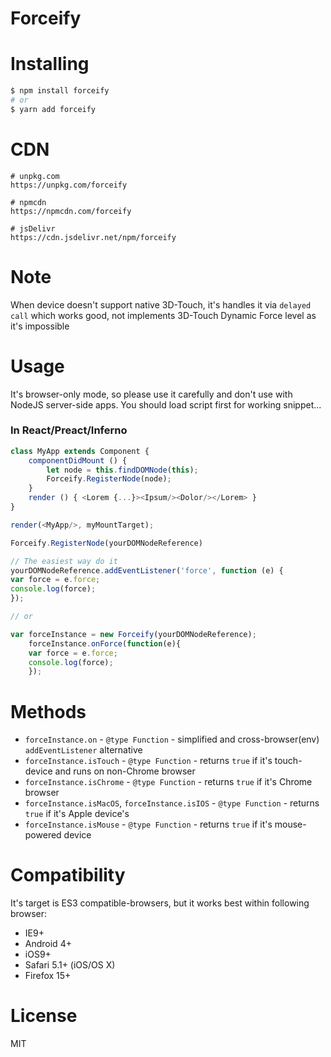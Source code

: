 # Forceify

# Installing
```bash
$ npm install forceify
# or
$ yarn add forceify
```

# CDN
```
# unpkg.com
https://unpkg.com/forceify

# npmcdn
https://npmcdn.com/forceify

# jsDelivr
https://cdn.jsdelivr.net/npm/forceify
```

# Note
When device doesn't support native 3D-Touch, it's handles it via `delayed call` which works good, not implements 3D-Touch Dynamic Force level as it's impossible

# Usage
It's browser-only mode, so please use it carefully and don't use with NodeJS server-side apps.
You should load script first for working snippet...

### In React/Preact/Inferno
```javascript
class MyApp extends Component {
	componentDidMount () {
		let node = this.findDOMNode(this);
		Forceify.RegisterNode(node);
	}
	render () { <Lorem {...}><Ipsum/><Dolor/></Lorem> }
}

render(<MyApp/>, myMountTarget);
```

```javascript
Forceify.RegisterNode(yourDOMNodeReference)

// The easiest way do it
yourDOMNodeReference.addEventListener('force', function (e) {
var force = e.force;
console.log(force);
});

// or

var forceInstance = new Forceify(yourDOMNodeReference);
	forceInstance.onForce(function(e){
	var force = e.force;
	console.log(force);
	});
```

# Methods
* `forceInstance.on` - `@type Function` - simplified and cross-browser(env) `addEventListener` alternative
* `forceInstance.isTouch` - `@type Function` - returns `true` if it's touch-device and runs on non-Chrome browser
* `forceInstance.isChrome` - `@type Function` - returns `true` if it's Chrome browser
* `forceInstance.isMacOS`, `forceInstance.isIOS` - `@type Function` - returns `true` if it's Apple device's
* `forceInstance.isMouse` - `@type Function` - returns `true` if it's mouse-powered device


# Compatibility
It's target is ES3 compatible-browsers, but it works best within following browser: 
* IE9+
* Android 4+
* iOS9+
* Safari 5.1+ (iOS/OS X)
* Firefox 15+

# License
MIT